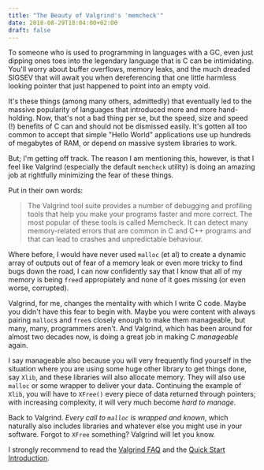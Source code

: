 ```yaml
---
title: "The Beauty of Valgrind's 'memcheck'"
date: 2018-08-29T18:04:00+02:00
draft: false
---
```


To someone who is used to programming in languages with a GC, even just dipping ones toes into the legendary language that is C can be intimidating. You'll worry about buffer overflows, memory leaks, and the much dreaded SIGSEV that will await you when dereferencing that one little harmless looking pointer that just happened to point into an empty void.

It's these things (among many others, admittedly) that eventually led to the massive popularity of languages that introduced more and more hand-holding. Now, that's not a bad thing per se, but the speed, size and speed (!) benefits of C can and should not be dismissed easily. It's gotten all too common to accept that simple "Hello World" applications use up hundreds of megabytes of RAM, or depend on massive system libraries to work.

But; I'm getting off track. The reason I am mentioning this, however, is that I feel like Valgrind  (especially the default  `memcheck` utility) is doing an amazing job at rightfully minimizing the fear of these things.

Put in their own words:

> The Valgrind tool suite provides a number of debugging and profiling tools that help you make your programs faster and more correct. The most popular of these tools is called Memcheck. It can detect many memory-related errors that are common in C and C++ programs and that can lead to crashes and unpredictable behaviour.

Where before, I would have never used `malloc` (et al) to create a dynamic array of outputs out of fear of a memory leak or even more tricky to find bugs down the road, I can now confidently say that I know that all of my memory is being `free`d appropiately and none of it goes missing (or even worse, corrupted).

Valgrind, for me, changes the mentality with which I write C code. Maybe you didn't have this fear to begin with. Maybe you were content with always pairing `malloc`s and `free`s closely enough to make them manageable, but many, many, programmers aren't. And Valgrind, which has been around for almost two decades now, is doing a great job in making C _manageable_ again.

I say manageable also because you will very frequently find yourself in the situation where you are using some huge other library to get things done, say `Xlib`, and these libraries will also allocate memory. They will also use `malloc` or some wrapper to deliver your data. Continuing the example of `Xlib`, you will have to `XFree()` every piece of data returned through pointers; with increasing complexity, it will very much become _hard to manage_.

Back to Valgrind. _Every call to `malloc` is wrapped and known_, which naturally also includes libraries and whatever else you might use in your software. Forgot to `XFree` something? Valgrind will let you know.

I strongly recommend to read the [Valgrind FAQ](http://valgrind.org/docs/manual/faq.html) and the [Quick Start Introduction](http://valgrind.org/docs/manual/quick-start.html#quick-start.intro).